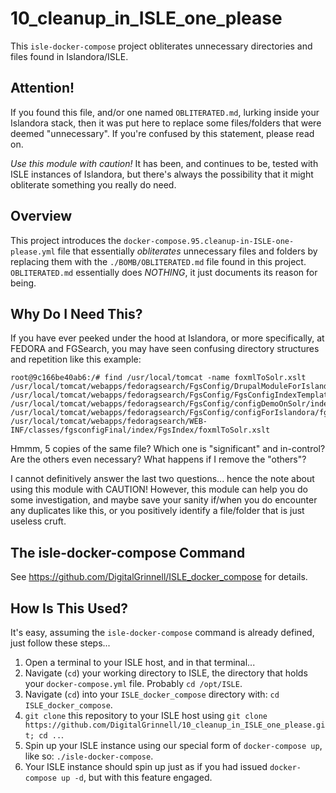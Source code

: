 # 10_cleanup_in_ISLE_one_please
This `isle-docker-compose` project obliterates unnecessary directories and files found in Islandora/ISLE.

## Attention!  
If you found this file, and/or one named `OBLITERATED.md`, lurking inside your Islandora stack, then it was put here to replace some files/folders that were deemed "unnecessary".  If you're confused by this statement, please read on.

*Use this module with caution!*  It has been, and continues to be, tested with ISLE instances of Islandora, but there's always the possibility that it might obliterate something you really do need.

## Overview
This project introduces the `docker-compose.95.cleanup-in-ISLE-one-please.yml` file that essentially _obliterates_ unnecessary files and folders by replacing them with the `./BOMB/OBLITERATED.md` file found in this project.  `OBLITERATED.md` essentially does *NOTHING*, it just documents its reason for being.

## Why Do I Need This?
If you have ever peeked under the hood at Islandora, or more specifically, at FEDORA and FGSearch, you may have seen confusing directory structures and repetition like this example:

```
root@9c166be40ab6:/# find /usr/local/tomcat -name foxmlToSolr.xslt
/usr/local/tomcat/webapps/fedoragsearch/FgsConfig/DrupalModuleForIslandora/islandora_gsearch/FgsConfigIndexTemplate/Solr/foxmlToSolr.xslt
/usr/local/tomcat/webapps/fedoragsearch/FgsConfig/FgsConfigIndexTemplate/Solr/foxmlToSolr.xslt
/usr/local/tomcat/webapps/fedoragsearch/FgsConfig/configDemoOnSolr/index/FgsIndex/foxmlToSolr.xslt
/usr/local/tomcat/webapps/fedoragsearch/FgsConfig/configForIslandora/fgsconfigFinal/index/FgsIndex/foxmlToSolr.xslt
/usr/local/tomcat/webapps/fedoragsearch/WEB-INF/classes/fgsconfigFinal/index/FgsIndex/foxmlToSolr.xslt
```
Hmmm, 5 copies of the same file?  Which one is "significant" and in-control?  Are the others even necessary?  What happens if I remove the "others"?

I cannot definitively answer the last two questions... hence the note about using this module with CAUTION!  However, this module can help you do some investigation, and maybe save your sanity if/when you do encounter any duplicates like this, or you positively identify a file/folder that is just useless cruft.

## The isle-docker-compose Command
See https://github.com/DigitalGrinnell/ISLE_docker_compose for details.

## How Is This Used?
It's easy, assuming the `isle-docker-compose` command is already defined, just follow these steps...

  1) Open a terminal to your ISLE host, and in that terminal...  
  2) Navigate (`cd`) your working directory to ISLE, the directory that holds your `docker-compose.yml` file. Probably `cd /opt/ISLE`.
  3) Navigate (`cd`) into your `ISLE_docker_compose` directory with: `cd ISLE_docker_compose`.
  4) `git clone` this repository to your ISLE host using `git clone https://github.com/DigitalGrinnell/10_cleanup_in_ISLE_one_please.git; cd ..`.  
  5) Spin up your ISLE instance using our special form of `docker-compose up`, like so: `./isle-docker-compose`.
  6) Your ISLE instance should spin up just as if you had issued `docker-compose up -d`, but with this feature engaged.
